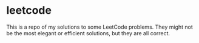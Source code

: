 leetcode
========

This is a repo of my solutions to some LeetCode problems. They might not be the most elegant or efficient solutions, but they are all correct.
